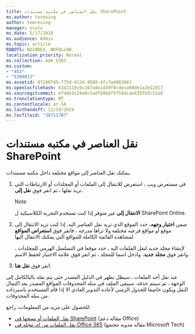 ```yaml
---
title: نقل العناصر في مكتبه مستندات SharePoint
ms.author: toresing
author: tomresing
manager: scotv
ms.date: 5/17/2018
ms.audience: Admin
ms.topic: article
ROBOTS: NOINDEX, NOFOLLOW
localization_priority: Normal
ms.collection: Adm_O365
ms.custom:
- "453"
- "5300013"
ms.assetid: 8f240745-f75d-412d-9588-4fc7ad862041
ms.openlocfilehash: 63d2115c6c167ade1d39f8cdeca08de1a2e12d17
ms.sourcegitcommit: efdde3c24a0c1adfb8b6f5f59dcae435fb5c53a8
ms.translationtype: MT
ms.contentlocale: ar-SA
ms.lasthandoff: 11/19/2019
ms.locfileid: "38711707"
---
```

# <a name="move-items-in-a-sharepoint-document-library"></a>نقل العناصر في مكتبه مستندات SharePoint

يمكنك نقل العناصر إلى مواقع مختلفه داخل مكتبه مستندات.
  
1. في مستعرض ويب ، استعرض للانتقال إلى الملفات أو المجلدات أو الارتباطات التي تريد نقلها ، ثم انقر فوق **نقل إلى**.

    > [!NOTE]
    > **الانتقال إلى** غير متوفر إذا كنت تستخدم التجربة الكلاسيكية ل SharePoint Online.
  
2. ضمن **اختيار وجهه**، حدد الموقع الذي تريد نقل العناصر اليه. إذا كنت تريد الانتقال إلى موقع أو مواقع فرعيه مختلفه ولا تراها مدرجه ، فانقر فوق **استعراض المواقع** لمشاهده القائمة الكاملة للمواقع التي يمكنك الانتقال اليها.

    لإنشاء مجلد جديد لنقل الملفات اليه ، حدد موقعا في التسلسل الهرمي للمجلدات ، وانقر فوق **مجلد جديد**، وادخل اسما للمجلد ، ثم انقر فوق علامة الاختيار لحفظ الاسم.

3. انقر فوق **نقل هنا**.

 عند نقل أحد الملفات ، سيظل يظهر في الدليل المصدر حتى يتم نقله بالبالكامل إلى الوجهة ، ثم سيتم حذفه. سيبقي الملف في سله المحذوفات المواقع المصدر بعد اكتمال النقل ويكون خاضعا للجدول الزمني لأعاده التدوير العادي الا إذا قام المستخدم باسترداده من سله المحذوفات.

للحصول على مزيد من المعلومات، راجع:

 - [نقل الملفات أو نسخها في SharePoint](https://support.office.com/article/move-or-copy-files-in-sharepoint-00e2f483-4df3-46be-a861-1f5f0c1a87bc) (مقاله دعم Office)
 - [نقل الملفات من اي مجلد في Office 365](https://techcommunity.microsoft.com/t5/Microsoft-SharePoint-Blog/Now-move-files-anywhere-in-Office-365-SharePoint-and-OneDrive/ba-p/146973) (مقاله مدونه مجتمع Microsoft Tech) 